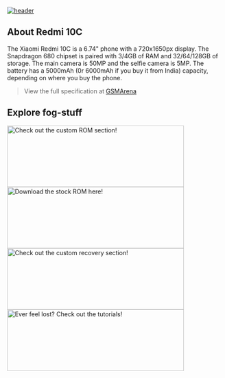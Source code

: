 [![header](/assets/Title.svg)](https://github.com/Loominagit/fog-stuff/)

## About Redmi 10C
The Xiaomi Redmi 10C is a 6.74" phone with a 720x1650px display. The Snapdragon 680 chipset is paired with 3/4GB of RAM and 32/64/128GB of storage. The main camera is 50MP and the selfie camera is 5MP. The battery has a 5000mAh (0r 6000mAh if you buy it from India) capacity, depending on where you buy the phone.
> View the full specification at [GSMArena](https://www.gsmarena.com/xiaomi_redmi_10c-11418.php)

## Explore fog-stuff
<a href="https://t.me/Redmi10CUpdates"><img src="/assets/Custom-ROMS.svg" alt="Check out the custom ROM section!" width="412" height="143"></a> <a href="https://xiaomifirmwareupdater.com/miui/fog/"><img src="/assets/MIUI.svg" alt="Download the stock ROM here!" width="412" height="143"></a>
<a href="/custom_recovery/README.md"><img src="/assets/Custom-Recovery.svg" alt="Check out the custom recovery section!" width="412" height="143"></a> <img src="/assets/Tutorials.svg" alt="Ever feel lost? Check out the tutorials!" width="412" height="143">
